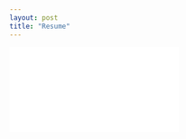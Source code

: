 ```yaml
---
layout: post
title: "Resume"
---
```

<div class="fluidMedia">
    <iframe src="/files/Jennifer-Plunkett-Resume.pdf" frameborder="0"> </iframe>
</div>